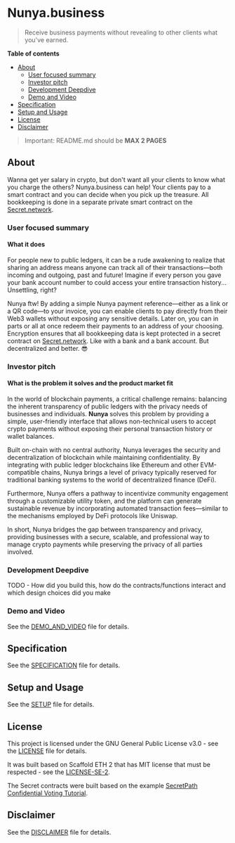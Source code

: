 
# Nunya.business

> Receive business payments without revealing to other clients what you've earned.

**Table of contents**

* [About](#about)
  * [User focused summary](#user-focused-summary)
  * [Investor pitch](#investor-pitch)
  * [Development Deepdive](#development-deepdive)
  * [Demo and Video](#demo-video)
* [Specification](#specification)
* [Setup and Usage](#setup)
* [License](#license)
* [Disclaimer](#disclaimer)

> Important: README.md should be **MAX 2 PAGES**

## About <a id="about"></a>

Wanna get yer salary in crypto, but don't want all your clients to know what you charge the others? Nunya.business can help! Your clients pay to a smart contract and you can decide when you pick up the treasure. All bookkeeping is done in a separate private smart contract on the [Secret.network](https://scrt.network/).

### User focused summary <a id="user-focused-summary"></a>

#### What it does

For people new to public ledgers, it can be a rude awakening to realize that sharing an address means anyone can track all of their transactions—both incoming and outgoing, past and future! Imagine if every person you gave your bank account number to could access your entire transaction history... Unsettling, right? 

Nunya ftw! By adding a simple Nunya payment reference—either as a link or a QR code—to your invoice, you can enable clients to pay directly from their Web3 wallets without exposing any sensitive details. Later on, you can in parts or all at once redeem their payments to an address of your choosing. Encryption ensures that all bookkeeping data is kept protected in a secret contract on [Secret.network](https://scrt.network/). Like with a bank and a bank account. But decentralized and better. 😎

### Investor pitch <a id="investor-pitch"></a>

#### What is the problem it solves and the product market fit

In the world of blockchain payments, a critical challenge remains: balancing the inherent transparency of public ledgers with the privacy needs of businesses and individuals. **Nunya** solves this problem by providing a simple, user-friendly interface that allows non-technical users to accept crypto payments without exposing their personal transaction history or wallet balances. 

Built on-chain with no central authority, Nunya leverages the security and decentralization of blockchain while maintaining confidentiality. By integrating with public ledger blockchains like Ethereum and other EVM-compatible chains, Nunya brings a level of privacy typically reserved for traditional banking systems to the world of decentralized finance (DeFi).

Furthermore, Nunya offers a pathway to incentivize community engagement through a customizable utility token, and the platform can generate sustainable revenue by incorporating automated transaction fees—similar to the mechanisms employed by DeFi protocols like Uniswap. 

In short, Nunya bridges the gap between transparency and privacy, providing businesses with a secure, scalable, and professional way to manage crypto payments while preserving the privacy of all parties involved.

### Development Deepdive <a id="development-deepdive"></a>

TODO - How did you build this, how do the contracts/functions interact and which design choices did you make

### Demo and Video <a id="demo-video"></a>

See the [DEMO_AND_VIDEO](./_DEMO_AND_VIDEO.md) file for details.

## Specification <a id="specification"></a>

See the [SPECIFICATION](./_SPECIFICATION.md) file for details.

## Setup and Usage <a id="setup"></a>

See the [SETUP](./_SETUP.md) file for details.

## License <a id="license"></a>

This project is licensed under the GNU General Public License v3.0 - see the [LICENSE](./LICENSE) file for details.

It was built based on Scaffold ETH 2 that has MIT license that must be respected - see the [LICENSE-SE-2](./LICENSE-SE-2).

The Secret contracts were built based on the example [SecretPath Confidential Voting Tutorial](https://github.com/SecretFoundation/Secretpath-tutorials/tree/master/secretpath-voting). 

## Disclaimer <a id="disclaimer"></a>

See the [DISCLAIMER](./_DISCLAIMER.md) file for details.
